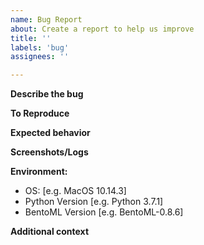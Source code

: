 ```yaml
---
name: Bug Report
about: Create a report to help us improve
title: ''
labels: 'bug'
assignees: ''

---
```


**Describe the bug**
<!--- A clear and concise description of what the bug is. -->


**To Reproduce**
<!--
Steps to reproduce the issue:
1. Go to '...'
2. Click on '....'
3. Scroll down to '....'
4. See error
-->

**Expected behavior**
<!--- A clear and concise description of what you expected to happen. -->

**Screenshots/Logs**
<!--- 
If applicable, add screenshots, logs or error outputs to help explain your problem.

To give us more information for diagnosing the issue, make sure to enable debug logging:

Enable via environment variable, e.g.:
```
$ git clone git@github.com:bentoml/BentoML.git && cd bentoml
$ BENTOML__LOGGING__LEVEL=debug python guides/quick-start/main.py
```

Or enable for all python sessions on current machine:
```bash
$ bentoml config set core.debug=true
$ python guides/quick-start/main.py
```

Or set debug logging in your Python code:
```python
import bentoml
import logging
bentoml.config().set('core', 'debug', 'true')
bentoml.configure_logging(logging.DEBUG)
```

For BentoML CLI commands, simply add the `--verbose` flag, e.g.:
```bash
bentoml get IrisClassifier --verbose
```

-->


**Environment:**
 - OS: [e.g. MacOS 10.14.3]
 - Python Version [e.g. Python 3.7.1]
 - BentoML Version [e.g. BentoML-0.8.6]


**Additional context**
<!-- Add any other context about the problem here. e.g. links to related discussion. -->
